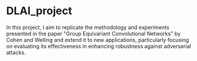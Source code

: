 # DLAI_project
In this project, I aim to replicate the methodology and experiments presented in the paper "Group Equivariant Convolutional Networks" by Cohen and Welling and extend it to new applications, particularly focusing on evaluating its effectiveness in enhancing robustness against adversarial attacks.
